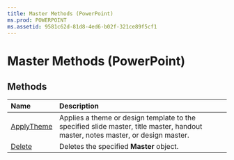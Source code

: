 ```yaml
---
title: Master Methods (PowerPoint)
ms.prod: POWERPOINT
ms.assetid: 9581c62d-81d8-4ed6-b02f-321ce89f5cf1
---
```



# Master Methods (PowerPoint)

## Methods



|**Name**|**Description**|
|:-----|:-----|
|[ApplyTheme](master-applytheme-method-powerpoint.md)|Applies a theme or design template to the specified slide master, title master, handout master, notes master, or design master.|
|[Delete](master-delete-method-powerpoint.md)|Deletes the specified  **Master** object.|

